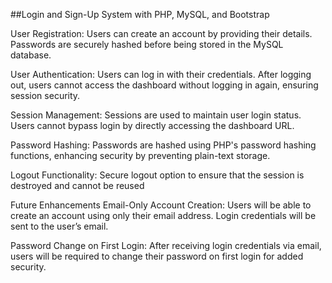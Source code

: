 ##Login and Sign-Up System with PHP, MySQL, and Bootstrap


User Registration: Users can create an account by providing their details. Passwords are securely hashed before being stored in the MySQL database.

User Authentication: Users can log in with their credentials. After logging out, users cannot access the dashboard without logging in again, ensuring session security.

Session Management: Sessions are used to maintain user login status. Users cannot bypass login by directly accessing the dashboard URL.

Password Hashing: Passwords are hashed using PHP's password hashing functions, enhancing security by preventing plain-text storage.

Logout Functionality: Secure logout option to ensure that the session is destroyed and cannot be reused


Future Enhancements
Email-Only Account Creation: Users will be able to create an account using only their email address. Login credentials will be sent to the user’s email.

Password Change on First Login: After receiving login credentials via email, users will be required to change their password on first login for added security.
